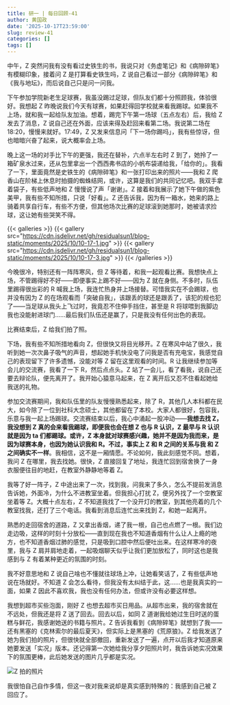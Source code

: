 ```yaml
---
title: 研一 | 每日回顾-41
author: 黄国政
date: '2025-10-17T23:59:00'
slug: review-41
categories: []
tags: []
---
```


<!--more-->

中午，Z 突然问我有没有看过史铁生的书，我说只对《务虚笔记》和《病隙碎笔》有模糊印象，接着问 Z 是打算看史铁生吗，Z 说自己看过一部分《病隙碎笔》和《我与地坛》，而后说自己只是问一问我。

下午参加学院新老生足球赛，我虽没踢过足球，但队友们都十分照顾我，体验很好。我想起 Z 昨晚说我们今天有球赛，如果赶得回学校就来看我踢球。如果我不上场，就和我一起给队友加油。想着，踢完下午第一场球（五点左右）后，我给 Z 发去了消息，Z 说自己还在外面，应该来得及赶回来看第二场。我说第二场在 18:20，慢慢来就好。17:49，Z 又发来信息问「下一场你踢吗」，我有些惊讶，但也暗暗兴奋了起来，说大概率会上场。

晚上这一场的对手比下午的更强，我还在替补，六点半左右时 Z 到了，她拎了一箱矿泉水过来，还从包里拿出一个西西弗书店的小帆布袋递给我，「给你的」。我看了一下，里面竟然是史铁生的《病隙碎笔》和一张打印出来的照片——我和 Z 爬香山在阶梯上休息时拍摄的蜘蛛结网，或许，这算是我们的共同记忆吧。我双手拿着袋子，有些低声地和 Z 慢慢说了声「谢谢」。Z 接着和我展示了她下午做的紫色美甲，我有些不知所措，只说「好看」。Z 还告诉我，因为有一箱水，她来的路上骑着共享自行车，有些不方便，但其他场次比赛的足球滚到她那时，她被请求捡球，这让她有些哭笑不得。

{{< galleries >}}
{{< gallery src="https://cdn.jsdelivr.net/gh/residualsun1/blog-static/moments/2025/10/10-17-1.jpg" >}}
{{< gallery src="https://cdn.jsdelivr.net/gh/residualsun1/blog-static/moments/2025/10/10-17-3.jpg" >}}
{{< /galleries >}}

<!--
|![](https://cdn.jsdelivr.net/gh/residualsun1/blog-static/moments/2025/10/10-17-1.jpg)|![](https://cdn.jsdelivr.net/gh/residualsun1/blog-static/moments/2025/10/10-17-3.jpg)|
|:-:|:-:|
-->

今晚很冷，特别还有一阵阵寒风，但 Z 等待着，和我一起观看比赛。我想快点上场，不管踢得好不好——即便事实上踢不好——因为 Z 就在身侧。不多时，队伍里踢得很出彩的 R 喊我上场，我连忙热身并上场接替。可惜我实在不会踢球，也并没有因为 Z 的在场观看而「突破自我」，该跟丢的球还是跟丢了，该犯的规也犯了——当足球从我头上飞过时，我竟忍不住伸手挡住，甚至是 R 将球喂到我脚边我也没能射进球门……最后我们队伍还是赢了，只是我没有任何出色的表现。

比赛结束后，Z 给我们拍了照。

下场，我有些不知所措地看向 Z，但很快又将目光移开。Z 在寒风中站了很久，我听到她一次次鼻子吸气的声音，想起她手机快没电了问我是否有充电宝，我感觉自己的表现留下了许多遗憾，没能对等 Z 留在这里观看的时间。R 让我继续参加等会儿的交流赛，我看了一下 R，然后点点头。Z 站了一会儿，看了看我，说自己还要去辩论队，便先离开了。我开始心猿意马起来，在 Z 离开后又忍不住看起她给我送的礼物。

参加交流赛期间，我和队伍里的队友慢慢熟悉起来，除了 R，其他几人本科都在民大，如今除了一位到社科大念硕士，其他都留在了本校。大家人都很好，包容我，乐意与我一起上场踢球。交流赛结束以后，我心中涌起一股冲动——**我想去找 Z，我没想到 Z 真的会来看我踢球，即便我也会在想 Z 也与 R 认识，Z 最早与 R 认识就是因为 ta 们都踢球。或许，Z 本身就对球赛感兴趣，她并不是因为我而来，是因为球赛本身，也因为她认识我和 R。不过，事实上 Z 和 R 之间的关系与我 和 Z 之间确实不一样**。我相信，这不是一厢情愿。不论如何，我此刻感觉不同。想着，我问 Z 在哪里，我去找她。很快，Z 直接回复了地址，我连忙回到宿舍换了一身衣服便往目的地赶，在教室外静静地等着 Z。

我等了好一阵子，Z 中途出来了一次，找到我，问我来了多久，怎么不提前发消息告诉她，外面冷，为什么不进教室坐着。但我担心打扰 Z，便另外找了一个空教室坐着等 Z。大概十点左右，Z 不知道我找了一个没开灯的教室，到其他亮着的几个教室找我，还打了三个电话。我看到消息后连忙出来找到 Z，和她一起离开。

熟悉的走回宿舍的道路，Z 又拿出香烟，递了我一根，自己也点燃了一根。我们边走边吸，这样的时刻十分放松——直到现在我也不知道香烟有什么让人上瘾的地方，也不知道香烟过肺的感觉，只是吸到口腔中然后便吐出来。在这样寒冷的夜里，我与 Z 肩并肩地走着，一起吸烟聊天似乎让我们更加放松了，同时这也是我感到与 Z 有着某种更近的氛围的时刻。

我不好意思地和 Z 说自己啥也不懂就往球场上冲，让她看笑话了，Z 有些低声地说在场就好。不知道 Z 会怎么看待，但我没有太纠结于此，这……也是我真实的一面，如果 Z 因此不喜欢我，我也没有任何办法，但或许没有必要这样想。

我想到超市买些泡面，刚好 Z 也想去超市买日用品。从超市出来，我的宿舍就在不远处，但我还是将 Z 送了回去。回去以后，如同 Z 道谢我给她过生日时送的蛋糕与鲜花，我感谢她送的书籍与照片。Z 告诉我看到《病隙碎笔》就想到了我——还有黑塞的《克林索尔的最后夏天》，但实际上是黑塞的《荒原狼》。Z 给我发送了她为我们拍的照片，但很快就全部撤回，重新发送了一遍，点开以后我才知道原来她要发送「实况」版本。还记得第一次她给我分享夕阳照片时，我告诉她实况效果下的氛围更棒，此后她发送的图片几乎都是实况。

![Z 拍的照片](https://cdn.jsdelivr.net/gh/residualsun1/blog-static/moments/2025/10/10-17-2.jpg)

我很怕自己自作多情，但这一夜对我来说却是真实感到特殊的：我感到自己被 Z 回应了。